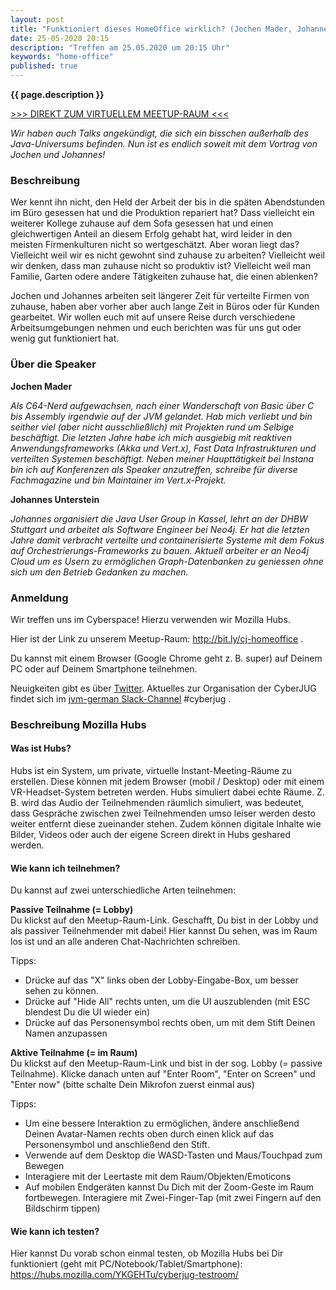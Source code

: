```yaml
---
layout: post
title: "Funktioniert dieses HomeOffice wirklich? (Jochen Mader, Johannes Unterstein)"
date: 25-05-2020 20:15
description: "Treffen am 25.05.2020 um 20:15 Uhr"
keywords: "home-office"
published: true
---
```


<b>{{ page.description }}</b>

<p>
<a href="http://bit.ly/cj-homeoffice">&gt;&gt;&gt; DIREKT ZUM VIRTUELLEM MEETUP-RAUM &lt;&lt;&lt;</a>
</p>

*Wir haben auch Talks angekündigt, die sich ein bisschen außerhalb des Java-Universums befinden. Nun ist es endlich soweit mit dem Vortrag von Jochen und Johannes!*

### Beschreibung

Wer kennt ihn nicht, den Held der Arbeit der bis in die späten Abendstunden im Büro gesessen hat und die Produktion repariert hat?
Dass vielleicht ein weiterer Kollege zuhause auf dem Sofa gesessen hat und einen gleichwertigen Anteil an diesem Erfolg gehabt hat, wird leider in den meisten Firmenkulturen nicht so wertgeschätzt.
Aber woran liegt das?
Vielleicht weil wir es nicht gewohnt sind zuhause zu arbeiten? Vielleicht weil wir denken, dass man zuhause nicht so produktiv ist?
Vielleicht weil man Familie, Garten odere andere Tätigkeiten zuhause hat, die einen ablenken?

Jochen und Johannes arbeiten seit längerer Zeit für verteilte Firmen von zuhause, haben aber vorher aber auch lange Zeit in Büros oder für Kunden gearbeitet.
Wir wollen euch mit auf unsere Reise durch verschiedene Arbeitsumgebungen nehmen und euch berichten was für uns gut oder wenig gut funktioniert hat.

### Über die Speaker

**Jochen Mader** <a href="https://twitter.com/codepitbull"><i class="fa fa-twitter"></i></a>

*Als C64-Nerd aufgewachsen, nach einer Wanderschaft von Basic über C bis Assembly irgendwie auf der JVM gelandet.
Hab mich verliebt und bin seither viel (aber nicht ausschließlich) mit Projekten rund um Selbige beschäftigt.
Die letzten Jahre habe ich mich ausgiebig mit reaktiven Anwendungsframeworks (Akka und Vert.x), Fast Data Infrastrukturen und verteilten Systemen beschäftigt.
Neben meiner Haupttätigkeit bei Instana bin ich auf Konferenzen als Speaker anzutreffen, schreibe für diverse Fachmagazine und bin Maintainer im Vert.x-Projekt.*

**Johannes Unterstein** <a href="https://twitter.com/unterstein"><i class="fa fa-twitter"></i></a> 

*Johannes organisiert die Java User Group in Kassel, lehrt an der DHBW Stuttgart und arbeitet als Software Engineer bei Neo4j.
Er hat die letzten Jahre damit verbracht verteilte und containerisierte Systeme mit dem Fokus auf Orchestrierungs-Frameworks zu bauen.
Aktuell arbeiter er an Neo4j Cloud um es Usern zu ermöglichen Graph-Datenbanken zu geniessen ohne sich um den Betrieb Gedanken zu machen.*

### Anmeldung

Wir treffen uns im Cyberspace! Hierzu verwenden wir Mozilla Hubs.

Hier ist der Link zu unserem Meetup-Raum: <http://bit.ly/cj-homeoffice> .

Du kannst mit einem Browser (Google Chrome geht z. B. super) auf Deinem PC oder auf Deinem Smartphone teilnehmen.

Neuigkeiten gibt es über [Twitter](https://twitter.com/cyberjug). Aktuelles zur Organisation der CyberJUG findet sich im [jvm-german Slack-Channel](https://slackin-jvm-german.herokuapp.com/) #cyberjug .

### Beschreibung Mozilla Hubs

#### Was ist Hubs?

Hubs ist ein System, um private, virtuelle Instant-Meeting-Räume zu erstellen.
Diese können mit jedem Browser (mobil / Desktop) oder mit einem VR-Headset-System betreten werden.
Hubs simuliert dabei echte Räume.
Z. B. wird das Audio der Teilnehmenden räumlich simuliert, was bedeutet, dass Gespräche zwischen zwei Teilnehmenden umso leiser werden desto weiter entfernt diese zueinander stehen.
Zudem können digitale Inhalte wie Bilder, Videos oder auch der eigene Screen direkt in Hubs geshared werden.

#### Wie kann ich teilnehmen?

Du kannst auf zwei unterschiedliche Arten teilnehmen:

**Passive Teilnahme (= Lobby)**  
Du klickst auf den Meetup-Raum-Link.
Geschafft, Du bist in der Lobby und als passiver Teilnehmender mit dabei!
Hier kannst Du sehen, was im Raum los ist und an alle anderen Chat-Nachrichten schreiben.

Tipps:
- Drücke auf das "X" links oben der Lobby-Eingabe-Box, um besser sehen zu können.
- Drücke auf "Hide All" rechts unten, um die UI auszublenden (mit ESC blendest Du die UI wieder ein)
- Drücke auf das Personensymbol rechts oben, um mit dem Stift Deinen Namen anzupassen

**Aktive Teilnahme (= im Raum)**  
Du klickst auf den Meetup-Raum-Link und bist in der sog. Lobby (= passive Teilnahme).
Klicke danach unten auf "Enter Room", "Enter on Screen" und "Enter now" (bitte schalte Dein Mikrofon zuerst einmal aus)

Tipps:
- Um eine bessere Interaktion zu ermöglichen, ändere anschließend Deinen Avatar-Namen rechts oben durch einen klick auf das Personensymbol und anschließend den Stift.
- Verwende auf dem Desktop die WASD-Tasten und Maus/Touchpad zum Bewegen
- Interagiere mit der Leertaste mit dem Raum/Objekten/Emoticons
- Auf mobilen Endgeräten kannst Du Dich mit der Zoom-Geste im Raum fortbewegen. Interagiere mit Zwei-Finger-Tap (mit zwei Fingern auf den Bildschirm tippen)

#### Wie kann ich testen?

Hier kannst Du vorab schon einmal testen, ob Mozilla Hubs bei Dir funktioniert (geht mit PC/Notebook/Tablet/Smartphone): <https://hubs.mozilla.com/YKGEHTu/cyberjug-testroom/>


